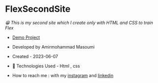 # FlexSecondSite
*😁 This is my second site which I create only with HTML and CSS to train Flex*
- [Demo Project](https://masoomi1396.github.io/FlexSecondSite/)
- Developed by Amirmohammad Masoumi
- Created - 2023-06-07
- 🤖 Technologies Used - Html , css 

- How to reach me : with my
[instagram](https://www.instagram.com/masoomi1402) and
[linkedin](https://www.linkedin.com/in/masoomi1402) 
